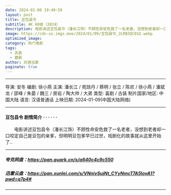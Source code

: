 ```yaml
---
date: 2024-01-08 19:49:59
layout: post
title: 豆包县令
subtitle: 4K 60帧（2024）
description: 电影讲述豆包县令（潘长江饰）不顾性命安危救了一名老者，没想到老者却一口咬定自己是豆包的亲爹，但明明豆包爹早已过世，戏剧化的故事就从这里开始了...
image: https://cdn-us.imgs.moe/2024/01/09/豆包县令_2LRB3QCEGI.webp
optimized_image: 
category: 热门电影
tags:
  - 古装
  - 喜剧
author: 对酒当歌
paginate: true
---
```

---

导演: 安冬
编剧: 徐小燕
主演: 潘长江 / 苑琼丹 / 蔡明 / 张立 / 陈欢 / 徐小燕 / 潘斌龙 / 邵峰 / 朱晏 / 魏三 / 房岩 / 陶大帅 / 大弟
类型: 喜剧 / 古装
制片国家/地区: 中国大陆
语言: 汉语普通话
上映日期: 2024-01-09(中国大陆网络)

---

#### 豆包县令 剧情简介 · · · · · ·

　　电影讲述豆包县令（潘长江饰）不顾性命安危救了一名老者，没想到老者却一口咬定自己是豆包的亲爹，但明明豆包爹早已过世，戏剧化的故事就从这里开始了..

---

##### 夸克网盘：<https://pan.quark.cn/s/a640c4c9c550>

##### 迅雷云盘：<https://pan.xunlei.com/s/VNnivSujNt_CYyNmcT7A5lovA1?pwd=q7p4#>

---
